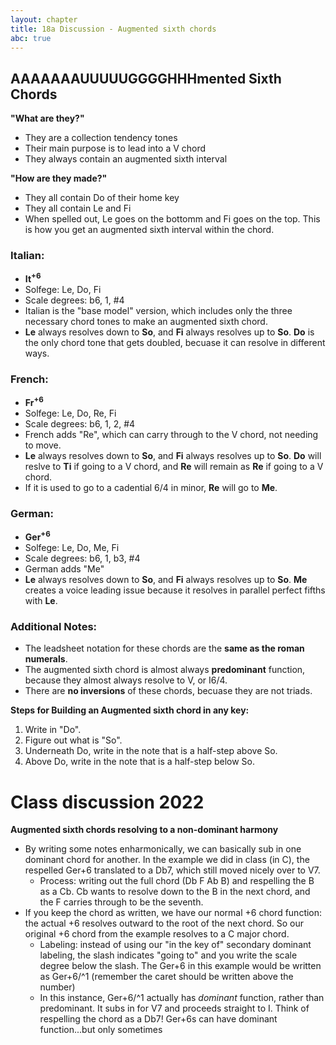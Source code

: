 ```yaml
---
layout: chapter
title: 18a Discussion - Augmented sixth chords
abc: true
---
```


## AAAAAAAUUUUUGGGGHHHmented Sixth Chords

**"What are they?"**
- They are a collection tendency tones
- Their main purpose is to lead into a V chord
- They always contain an augmented sixth interval

**"How are they made?"**
- They all contain Do of their home key
- They all contain Le and Fi
- When spelled out, Le goes on the bottomm and Fi goes on the top. This is how you get an augmented sixth interval within the chord.

### Italian:
- **It<sup>+6</sup>**
- Solfege: Le, Do, Fi
- Scale degrees: b6, 1, #4
- Italian is the "base model" version, which includes only the three necessary chord tones to make an augmented sixth chord.
- **Le** always resolves down to **So**, and **Fi** always resolves up to **So**. **Do** is the only chord tone that gets doubled, becuase it can resolve in different ways.

### French:
- **Fr<sup>+6</sup>**
- Solfege: Le, Do, Re, Fi
- Scale degrees: b6, 1, 2, #4
- French adds "Re", which can carry through to the V chord, not needing to move.
- **Le** always resolves down to **So**, and **Fi** always resolves up to **So**. **Do** will reslve to **Ti** if going to a V chord, and **Re** will remain as **Re** if going to a V chord.
- If it is used to go to a cadential 6/4 in minor, **Re** will go to **Me**.

### German:
- **Ger<sup>+6</sup>**
- Solfege: Le, Do, Me, Fi
- Scale degrees: b6, 1, b3, #4
- German adds "Me"
- **Le** always resolves down to **So**, and **Fi** always resolves up to **So**. **Me** creates a voice leading issue because it resolves in parallel perfect fifths with **Le**.

### Additional Notes:
- The leadsheet notation for these chords are the **same as the roman numerals**.
- The augmented sixth chord is almost always **predominant** function, because they almost always resolve to V, or I6/4.
- There are **no inversions** of these chords, becuase they are not triads.

**Steps for Building an Augmented sixth chord in any key:**
1. Write in "Do".
2. Figure out what is "So".
3. Underneath Do, write in the note that is a half-step above So.
4. Above Do, write in the note that is a half-step below So.

# Class discussion 2022

**Augmented sixth chords resolving to a non-dominant harmony**
- By writing some notes enharmonically, we can basically sub in one dominant chord for another. In the example we did in class (in C), the respelled Ger+6 translated to a Db7, which still moved nicely over to V7.
  - Process: writing out the full chord (Db F Ab B) and respelling the B as a Cb. Cb wants to resolve down to the B in the next chord, and the F carries through to be the seventh.
- If you keep the chord as written, we have our normal +6 chord function: the actual +6 resolves outward to the root of the next chord. So our original +6 chord from the example resolves to a C major chord.
  - Labeling: instead of using our "in the key of" secondary dominant labeling, the slash indicates "going to" and you write the scale degree below the slash. The Ger+6 in this example would be written as Ger+6/^1 (remember the caret should be written above the number)
  - In this instance, Ger+6/^1 actually has *dominant* function, rather than predominant. It subs in for V7 and proceeds straight to I. Think of respelling the chord as a Db7! Ger+6s can have dominant function...but only sometimes